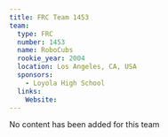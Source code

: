 ```yaml
---
title: FRC Team 1453
team:
  type: FRC
  number: 1453
  name: RoboCubs
  rookie_year: 2004
  location: Los Angeles, CA, USA
  sponsors:
    - Loyola High School
  links:
    Website: 
---
```

No content has been added for this team